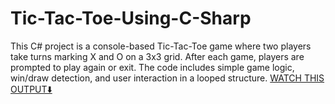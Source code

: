 # Tic-Tac-Toe-Using-C-Sharp
This C# project is a console-based Tic-Tac-Toe game where two players take turns marking X and O on a 3x3 grid. After each game, players are prompted to play again or exit. The code includes simple game logic, win/draw detection, and user interaction in a looped structure.
[WATCH THIS OUTPUT⬇️](./tictoctoeoutput.mp4)
